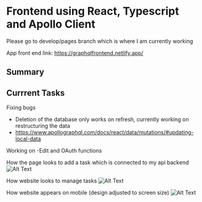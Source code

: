 # Frontend using React, Typescript and Apollo Client  

Please go to develop/pages branch which is where I am currently working  

App front end link: https://graphqlfrontend.netlify.app/


## Summary



##  Currrent Tasks 

Fixing bugs
- Deletion of the database only works on refresh, currently working on restructuring the data 
- https://www.apollographql.com/docs/react/data/mutations/#updating-local-data

Working on
-Edit and OAuth functions

How the page looks to add a task which is connected to my api backend 
![Alt Text](https://drive.google.com/uc?id=1uPsLwCq8ABGeQgb_iRv8QhIk9w-dv74G)

How website looks to manage tasks 
![Alt Text](https://drive.google.com/uc?id=1AthSf2d6dOi77t2IVug5fbUbm7hUj0Ah)

How website appears on mobile (design adjusted to screen size) 
![Alt Text](https://drive.google.com/uc?id=17TQL5lDc-Nt8w1LZgCnZPN0QA_KCZX76)




